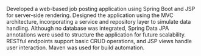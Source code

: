 Developed a web-based job posting application using Spring Boot and JSP for server-side rendering. Designed the application using the MVC architecture, incorporating a service and repository layer to simulate data handling. Although no database was integrated, Spring Data JPA annotations were used to structure the application for future scalability. RESTful endpoints support basic CRUD operations, and JSP views handle user interaction. Maven was used for build automation.
